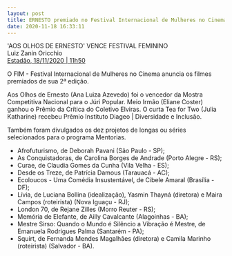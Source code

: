 ```yaml
---
layout: post
title: ERNESTO premiado no Festival Internacional de Mulheres no Cinema
date: 2020-11-18 16:33:11
---
```

'AOS OLHOS DE ERNESTO' VENCE FESTIVAL FEMININO\
Luiz Zanin Oricchio\
[Estadão, 18/11/2020 | 11h50](https://www.estadao.com.br/cultura/luiz-zanin/aos-olhos-de-ernesto-vence-festival-feminino/)

O FIM - Festival Internacional de Mulheres no Cinema anuncia os filmes premiados de sua 2ª edição.

Aos Olhos de Ernesto (Ana Luiza Azevedo) foi o vencedor da Mostra Competitiva Nacional para o Júri Popular. Meio Irmão (Eliane Coster) ganhou o Prêmio da Crítica do Coletivo Elviras. O curta Tea for Two (Julia Katharine) recebeu Prêmio Instituto Diageo | Diversidade e Inclusão.

Também foram divulgados os dez projetos de longas ou séries selecionados para o programa Mentorias.

* Afrofuturismo, de Deborah Pavani (São Paulo - SP);
* As Conquistadoras, de Carolina Borges de Andrade (Porto Alegre - RS);
* Curae, de Claudia Gomes da Cunha (Vila Velha - ES);
* Desde os Treze, de Patrícia Damous (Tarauacá - AC);
* Ecoloucos - Uma Comédia Insustentável, de Cibele Amaral (Brasília - DF);
* Lívia, de Luciana Bollina (idealização), Yasmin Thayná (diretora) e Maira Campos (roteirista) (Nova Iguaçu - RJ);
* London 70, de Rejane Zilles (Morro Reuter - RS);
* Memória de Elefante, de Ailly Cavalcante (Alagoinhas - BA);
* Mestre Sirso: Quando o Mundo é Silêncio a Vibração é Mestre, de Emanuela Rodrigues Palma (Santarém - PA);
* Squirt, de Fernanda Mendes Magalhães (diretora) e Camila Marinho (roteirista) (Salvador - BA).
